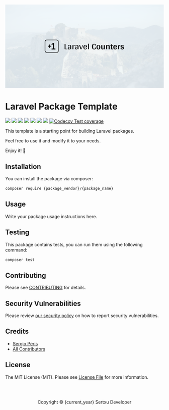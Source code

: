 
<p align="center"><img src="/art/socialcard.png" alt="{PackageName}"></p>

# Laravel Package Template

![](https://img.shields.io/github/v/release/{package_vendor}/{package_name}) ![](https://github.com/{package_vendor}/{package_name}/actions/workflows/run-tests.yml/badge.svg) ![](https://img.shields.io/github/license/{package_vendor}/{package_name}) ![](https://img.shields.io/github/repo-size/{package_vendor}/{package_name}) ![](https://img.shields.io/packagist/dt/{package_vendor}/{package_name}) ![](https://img.shields.io/github/issues/{package_vendor}/{package_name}) ![](https://img.shields.io/packagist/php-v/{package_vendor}/{package_name}) [![Codecov Test coverage](https://img.shields.io/codecov/c/github/{package_vendor}/{package_name})](https://app.codecov.io/gh/{package_vendor}/{package_name})

This template is a starting point for building Laravel packages.

Feel free to use it and modify it to your needs.

Enjoy it! 🚀

## Installation

You can install the package via composer:

```bash
composer require {package_vendor}/{package_name}
```

## Usage

Write your package usage instructions here.

## Testing

This package contains tests, you can run them using the following command:

```bash
composer test
```

## Contributing

Please see [CONTRIBUTING](https://github.com/sertxudeveloper/.github/blob/main/CONTRIBUTING.md) for details.

## Security Vulnerabilities

Please review [our security policy](../../security/policy) on how to report security vulnerabilities.

## Credits

- [Sergio Peris](https://github.com/sertxudev)
- [All Contributors](../../contributors)

## License

The MIT License (MIT). Please see [License File](LICENSE.md) for more information.

<br><br>
<p align="center">Copyright © {current_year} Sertxu Developer</p>

